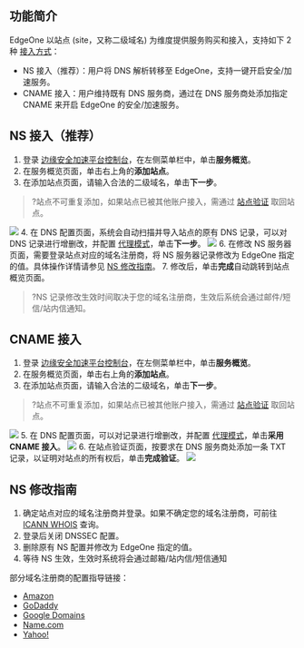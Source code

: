 ## 功能简介
EdgeOne 以站点 (site，又称二级域名) 为维度提供服务购买和接入，支持如下 2 种 [接入方式](https://cloud.tencent.com/document/product/1552/70787)：
- NS 接入（推荐）：用户将 DNS 解析转移至 EdgeOne，支持一键开启安全/加速服务。
- CNAME 接入：用户维持既有 DNS 服务商，通过在 DNS 服务商处添加指定 CNAME 来开启 EdgeOne 的安全/加速服务。

 ## NS 接入（推荐）
1. 登录 [边缘安全加速平台控制台](https://console.cloud.tencent.com/edgeone)，在左侧菜单栏中，单击**服务概览**。
2. 在服务概览页面，单击右上角的**添加站点**。
3. 在添加站点页面，请输入合法的二级域名，单击**下一步**。
>?站点不可重复添加，如果站点已被其他账户接入，需通过 [站点验证](https://cloud.tencent.com/document/product/1552/70789) 取回站点。
>
![](https://qcloudimg.tencent-cloud.cn/raw/9cd35232f89edc7be81a188e41432968.png)
4. 在 DNS 配置页面，系统会自动扫描并导入站点的原有 DNS 记录，可以对 DNS 记录进行增删改，并配置 [代理模式](https://cloud.tencent.com/document/product/1552/70786)，单击**下一步**。
![](https://qcloudimg.tencent-cloud.cn/raw/be7ddf8d079f1952819079bb16d7d765.png)
6. 在修改 NS 服务器页面，需要登录站点对应的域名注册商，将 NS 服务器记录修改为 EdgeOne 指定的值。具体操作详情请参见 [NS 修改指南](#NSXG)。
7. 修改后，单击**完成**自动跳转到站点概览页面。
>?NS 记录修改生效时间取决于您的域名注册商，生效后系统会通过邮件/短信/站内信通知。


## CNAME 接入
1. 登录 [边缘安全加速平台控制台](https://console.cloud.tencent.com/edgeone)，在左侧菜单栏中，单击**服务概览**。
2. 在服务概览页面，单击右上角的**添加站点**。
3. 在添加站点页面，请输入合法的二级域名，单击**下一步**。
>?站点不可重复添加，如果站点已被其他账户接入，需通过 [站点验证](https://cloud.tencent.com/document/product/1552/70789) 取回站点。
>
![](https://qcloudimg.tencent-cloud.cn/raw/9cd35232f89edc7be81a188e41432968.png)
5. 在 DNS 配置页面，可以对记录进行增删改，并配置 [代理模式](https://cloud.tencent.com/document/product/1552/70786)，单击**采用 CNAME 接入**。
![](https://qcloudimg.tencent-cloud.cn/raw/c0b310a56e2c7442ab259cc100c6129b.png)
6. 在站点验证页面，按要求在 DNS 服务商处添加一条 TXT 记录，以证明对站点的所有权后，单击**完成验证**。
![](https://qcloudimg.tencent-cloud.cn/raw/b797c208677d51fc5e465d77f20d9225.png)


## NS 修改指南[](id:NSXG)
1. 确定站点对应的域名注册商并登录。如果不确定您的域名注册商，可前往 [ICANN WHOIS](https://lookup.icann.org/) 查询。
2. 登录后关闭 DNSSEC 配置。
3. 删除原有 NS 配置并修改为 EdgeOne 指定的值。
4. 等待 NS 生效，生效时系统将会通过邮箱/站内信/短信通知

部分域名注册商的配置指导链接：
- [Amazon](https://docs.aws.amazon.com/Route53/latest/DeveloperGuide/domain-name-servers-glue-records.html#domain-name-servers-glue-records-adding-changing)
- [GoDaddy](https://sg.godaddy.com/zh/help/change-nameservers-for-my-domains-664)
- [Google Domains](https://support.google.com/domains/answer/3290309?hl%3Den)
- [Name.com](https://www.name.com/support/articles/205934547-changing-nameservers-for-dns-management)
- [Yahoo!](http://support.hostgator.com/articles/how-to-change-name-servers-with-yahoo-com)
